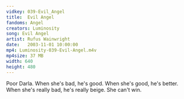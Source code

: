 ```yaml
---
vidkey: 039-Evil_Angel
title:  Evil Angel
fandoms: Angel
creators: Luminosity
song: Evil Angel
artist: Rufus Wainwright
date:   2003-11-01 10:00:00
mp4: Luminosity-039-Evil-Angel.m4v
mp4size: 37 MB
width: 640
height: 480
---
```


Poor Darla. When she's bad, he's good. When she's good, he's better. When she's really bad, he's really beige. She can't win.
  